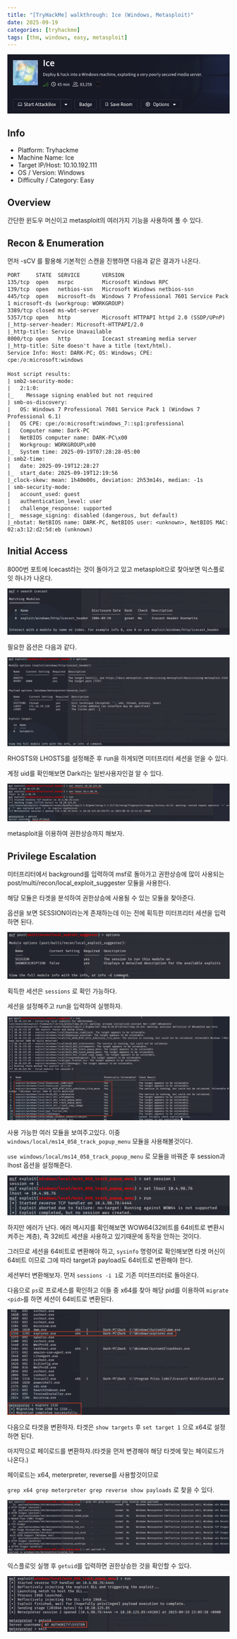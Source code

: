 ```yaml
---
title: "[TryHackMe] walkthrough: Ice (Windows, Metasploit)"
date: 2025-09-19
categories: [tryhackme]
tags: [thm, windows, easy, metasploit]
---
```


![title](/assets/images/tryhackme/Ice/스크린샷%202025-09-19%20오후%2010.23.17.png)

## Info

- Platform: Tryhackme
- Machine Name: Ice
- Target IP/Host: 10.10.192.111
- OS / Version: Windows
- Difficulty / Category: Easy

## Overview
간단한 윈도우 머신이고 metasploit의 여러가지 기능을 사용하여 풀 수 있다.

## Recon & Enumeration
먼저 -sCV 를 활용해 기본적인 스캔을 진행하면 다음과 같은 결과가 나온다.

```
PORT     STATE  SERVICE       VERSION
135/tcp  open   msrpc         Microsoft Windows RPC
139/tcp  open   netbios-ssn   Microsoft Windows netbios-ssn
445/tcp  open   microsoft-ds  Windows 7 Professional 7601 Service Pack 1 microsoft-ds (workgroup: WORKGROUP)
3389/tcp closed ms-wbt-server
5357/tcp open   http          Microsoft HTTPAPI httpd 2.0 (SSDP/UPnP)
|_http-server-header: Microsoft-HTTPAPI/2.0
|_http-title: Service Unavailable
8000/tcp open   http          Icecast streaming media server
|_http-title: Site doesn't have a title (text/html).
Service Info: Host: DARK-PC; OS: Windows; CPE: cpe:/o:microsoft:windows

Host script results:
| smb2-security-mode: 
|   2:1:0: 
|_    Message signing enabled but not required
| smb-os-discovery: 
|   OS: Windows 7 Professional 7601 Service Pack 1 (Windows 7 Professional 6.1)
|   OS CPE: cpe:/o:microsoft:windows_7::sp1:professional
|   Computer name: Dark-PC
|   NetBIOS computer name: DARK-PC\x00
|   Workgroup: WORKGROUP\x00
|_  System time: 2025-09-19T07:28:28-05:00
| smb2-time: 
|   date: 2025-09-19T12:28:27
|_  start_date: 2025-09-19T12:19:56
|_clock-skew: mean: 1h40m00s, deviation: 2h53m14s, median: -1s
| smb-security-mode: 
|   account_used: guest
|   authentication_level: user
|   challenge_response: supported
|_  message_signing: disabled (dangerous, but default)
|_nbstat: NetBIOS name: DARK-PC, NetBIOS user: <unknown>, NetBIOS MAC: 02:a3:12:d2:5d:eb (unknown)
```

## Initial Access
8000번 포트에 Icecast라는 것이 돌아가고 있고 metasploit으로 찾아보면 익스플로잇 하나가 나온다.

![msf](/assets/images/tryhackme/Ice/스크린샷%202025-09-19%20오후%2010.29.36.png)

필요한 옵션은 다음과 같다.

![options](/assets/images/tryhackme/Ice/스크린샷%202025-09-19%20오후%2010.30.40.png)

RHOSTS와 LHOSTS를 설정해준 후 run을 하게되면 미터프리터 세션을 얻을 수 있다.

계정 uid를 확인해보면 Dark라는 일반사용자인걸 알 수 있다.

![img](/assets/images/tryhackme/Ice/스크린샷%202025-09-19%20오후%2010.42.02.png)

metasploit을 이용하여 권한상승까지 해보자.

## Privilege Escalation

미터프리터에서 background를 입력하여 msf로 돌아가고 권한상승에 많이 사용되는 post/multi/recon/local_exploit_suggester 모듈을 사용한다.

해당 모듈은 타겟을 분석하여 권한상승에 사용될 수 있는 모듈을 찾아준다.

옵션을 보면 SESSION이라는게 존재하는데 이는 전에 획득한 미터프리터 세션을 입력하면 된다.

![op](/assets/images/tryhackme/Ice/스크린샷%202025-09-19%20오후%2010.49.30.png)

획득한 세션은 `sessions` 로 확인 가능하다.

세션을 설정해주고 run을 입력하여 실행하자.

![img](/assets/images/tryhackme/Ice/스크린샷%202025-09-19%20오후%2010.50.23.png)

사용 가능한 여러 모듈을 보여주고있다. 이중 `windows/local/ms14_058_track_popup_menu` 모듈을 사용해볼것이다.

`use windows/local/ms14_058_track_popup_menu` 로 모듈을 바꿔준 후 session과 lhost 옵션을 설정해준다.

![error](/assets/images/tryhackme/Ice/스크린샷%202025-09-19%20오후%2010.54.17.png)

하지만 에러가 난다. 에러 메시지를 확인해보면 WOW64(32비트를 64비트로 변환시켜주는 계층), 즉 32비트 세션을 사용하고 있기때문에 동작을 안하는 것이다.

그러므로 세션을 64비트로 변환해야 하고, `sysinfo` 명령어로 확인해보면 타겟 머신이 64비트 이므로 그에 따라 target과 payload도 64비트로 변환해야 한다.

세션부터 변환해보자.
먼저 `sessions -i 1`로 기존 미터프리터로 돌아온다.

다음으로 `ps`로 프로세스를 확인하고 이들 중 x64를 찾아 해당 pid를 이용하여 `migrate <pid>`를 하면 세션이 64비트로 변환된다.

![img](/assets/images/tryhackme/Ice/스크린샷%202025-09-19%20오후%2010.59.42.png)

다음으로 타겟을 변환하자.
타겟은 `show targets` 후 `set target 1` 으로 x64로 설정하면 된다.

마지막으로 페이로드를 변환하자.(타겟을 먼저 변경해야 해당 타겟에 맞는 페이로드가 나온다.)

페이로드는 x64, meterpreter, reverse를 사용할것이므로 

`grep x64 grep meterpreter grep reverse show payloads` 로 찾을 수 있다.

![img](/assets/images/tryhackme/Ice/스크린샷%202025-09-19%20오후%2011.06.23.png)

익스플로잇 실행 후 `getuid`를 입력하면 권한상승한 것을 확인할 수 있다.

![img](/assets/images/tryhackme/Ice/스크린샷%202025-09-19%20오후%2011.09.44.png)
